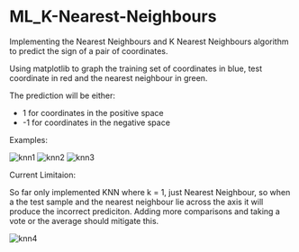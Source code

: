 # ML_K-Nearest-Neighbours
Implementing the Nearest Neighbours and K Nearest Neighbours algorithm to predict the sign of a pair of coordinates. 

Using matplotlib to graph the training set of coordinates in blue, test coordinate in red and the nearest neighbour in green.

The prediction will be either:
- 1 for coordinates in the positive space
- -1 for coordinates in the negative space

Examples:

![knn1](https://user-images.githubusercontent.com/49439911/135139327-5b1651f2-17a5-4798-beb1-688ad486e950.png)
![knn2](https://user-images.githubusercontent.com/49439911/135139336-946c4a90-7c39-4083-a283-d0d49989e1d2.png)
![knn3](https://user-images.githubusercontent.com/49439911/135139335-f97f524a-a59c-46fd-a82b-c8c96d55a5d9.png)


Current Limitaion:

So far only implemented KNN where k = 1, just Nearest Neighbour, so when a the test sample and the nearest neighbour lie across the axis it will produce the incorrect prediciton. Adding more comparisons and taking a vote or the average should mitigate this.

![knn4](https://user-images.githubusercontent.com/49439911/135139375-cc03acc4-c6ae-4b20-a1fa-22ee84abd35c.png)

